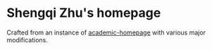 # Shengqi Zhu's homepage

Crafted from an instance of [academic-homepage](https://github.com/luost26/academic-homepage) with various major modifications.